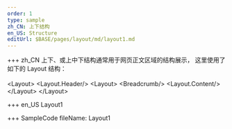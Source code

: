 ```yaml
---
order: 1
type: sample
zh_CN: 上下结构
en_US: Structure
editUrl: $BASE/pages/layout/md/layout1.md
---
```


+++ zh_CN
上下、或上中下结构通常用于网页正文区域的结构展示，
这里使用了如下的 Layout 结构：  
<Hcode inline>  
&lt;Layout&gt;
&lt;Layout.Header/&gt;
&lt;Layout&gt;
&lt;Breadcrumb/&gt;
&lt;Layout.Content/&gt;
&lt;/Layout&gt;
&lt;/Layout&gt;
</Hcode>

+++ en_US
Layout1

+++ SampleCode
fileName: Layout1
